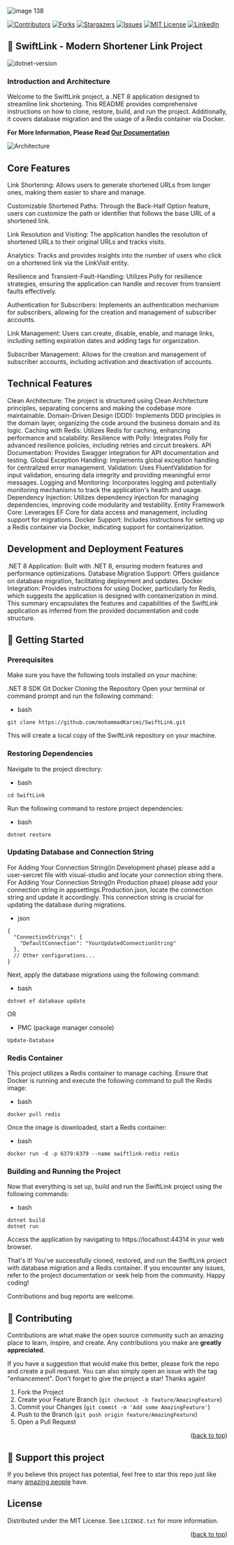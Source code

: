 ﻿![image 138](https://github.com/mohammadKarimi/SwiftLink/assets/5300102/9720e942-4853-4f7f-a426-f0f7a9fefeca) 



<!-- PROJECT SHIELDS -->
<!--
*** I'm using markdown "reference style" links for readability.
*** Reference links are enclosed in brackets [ ] instead of parentheses ( ).
*** See the bottom of this document for the declaration of the reference variables
*** for contributors-url, forks-url, etc. This is an optional, concise syntax you may use.
*** https://www.markdownguide.org/basic-syntax/#reference-style-links
-->
[![Contributors][contributors-shield]][contributors-url]
[![Forks][forks-shield]][forks-url]
[![Stargazers][stars-shield]][stars-url]
[![Issues][issues-shield]][issues-url]
[![MIT License][license-shield]][license-url]
[![LinkedIn][linkedin-shield]][linkedin-url]

<a name="readme-top"></a>

## 📐 SwiftLink - Modern Shortener Link Project
![dotnet-version]

### Introduction and Architecture
Welcome to the SwiftLink project, a .NET 8 application designed to streamline link shortening. This README provides comprehensive instructions on how to clone, restore, build, and run the project. Additionally, it covers database migration and the usage of a Redis container via Docker.

**For More Information, Please Read <a href="https://github.com/mohammadKarimi/SwiftLink/blob/main/docs.md">Our Documentation</a>**

![Architecture](https://github.com/mohammadKarimi/SwiftLink/blob/main/docs/architecture.png) 

## Core Features
Link Shortening: Allows users to generate shortened URLs from longer ones, making them easier to share and manage.

Customizable Shortened Paths: Through the Back-Half Option feature, users can customize the path or identifier that follows the base URL of a shortened link.

Link Resolution and Visiting: The application handles the resolution of shortened URLs to their original URLs and tracks visits.

Analytics: Tracks and provides insights into the number of users who click on a shortened link via the LinkVisit entity.

Resilience and Transient-Fault-Handling: Utilizes Polly for resilience strategies, ensuring the application can handle and recover from transient faults effectively.

Authentication for Subscribers: Implements an authentication mechanism for subscribers, allowing for the creation and management of subscriber accounts.

Link Management: Users can create, disable, enable, and manage links, including setting expiration dates and adding tags for organization.

Subscriber Management: Allows for the creation and management of subscriber accounts, including activation and deactivation of accounts.

## Technical Features
Clean Architecture: The project is structured using Clean Architecture principles, separating concerns and making the codebase more maintainable.
Domain-Driven Design (DDD): Implements DDD principles in the domain layer, organizing the code around the business domain and its logic.
Caching with Redis: Utilizes Redis for caching, enhancing performance and scalability.
Resilience with Polly: Integrates Polly for advanced resilience policies, including retries and circuit breakers.
API Documentation: Provides Swagger integration for API documentation and testing.
Global Exception Handling: Implements global exception handling for centralized error management.
Validation: Uses FluentValidation for input validation, ensuring data integrity and providing meaningful error messages.
Logging and Monitoring: Incorporates logging and potentially monitoring mechanisms to track the application's health and usage.
Dependency Injection: Utilizes dependency injection for managing dependencies, improving code modularity and testability.
Entity Framework Core: Leverages EF Core for data access and management, including support for migrations.
Docker Support: Includes instructions for setting up a Redis container via Docker, indicating support for containerization.

## Development and Deployment Features
.NET 8 Application: Built with .NET 8, ensuring modern features and performance optimizations.
Database Migration Support: Offers guidance on database migration, facilitating deployment and updates.
Docker Integration: Provides instructions for using Docker, particularly for Redis, which suggests the application is designed with containerization in mind.
This summary encapsulates the features and capabilities of the SwiftLink application as inferred from the provided documentation and code structure.

## 💾 Getting Started

### Prerequisites
Make sure you have the following tools installed on your machine:

.NET 8 SDK
Git
Docker
Cloning the Repository
Open your terminal or command prompt and run the following command:

* bash
```
git clone https://github.com/mohammadKarimi/SwiftLink.git
```

This will create a local copy of the SwiftLink repository on your machine.

### Restoring Dependencies
Navigate to the project directory:

* bash
```
cd SwiftLink
```

Run the following command to restore project dependencies:

* bash
```
dotnet restore
```

### Updating Database and Connection String
For Adding Your Connection String(in Development phase) please add a user-sercret file with visual-studio and locate your connection string there.
For Adding Your Connection String(In Production phase) please add your connection string in appsettings.Production.json, locate the connection string and update it accordingly. This connection string is crucial for updating the database during migrations.

* json
```
{
  "ConnectionStrings": {
    "DefaultConnection": "YourUpdatedConnectionString"
  },
  // Other configurations...
}
```

Next, apply the database migrations using the following command:

* bash
```
dotnet ef database update
```
OR
* PMC (package manager console)
```
Update-Database
```


### Redis Container
This project utilizes a Redis container to manage caching. Ensure that Docker is running and execute the following command to pull the Redis image:

* bash
```
docker pull redis
```

Once the image is downloaded, start a Redis container:

* bash
```
docker run -d -p 6379:6379 --name swiftlink-redis redis
```

### Building and Running the Project
Now that everything is set up, build and run the SwiftLink project using the following commands:

* bash

```
dotnet build
dotnet run
```

Access the application by navigating to https://localhost:44314 in your web browser.

That's it! You've successfully cloned, restored, and run the SwiftLink project with database migration and a Redis container. If you encounter any issues, refer to the project documentation or seek help from the community. Happy coding!

Contributions and bug reports are welcome.

<!-- CONTRIBUTING -->
## 🌈 Contributing

Contributions are what make the open source community such an amazing place to learn, inspire, and create. Any contributions you make are **greatly appreciated**.

If you have a suggestion that would make this better, please fork the repo and create a pull request. You can also simply open an issue with the tag "enhancement".
Don't forget to give the project a star! Thanks again!

1. Fork the Project
2. Create your Feature Branch (`git checkout -b feature/AmazingFeature`)
3. Commit your Changes (`git commit -m 'Add some AmazingFeature'`)
4. Push to the Branch (`git push origin feature/AmazingFeature`)
5. Open a Pull Request

<p align="right">(<a href="#readme-top">back to top</a>)</p>

## 🌟 Support this project
If you believe this project has potential, feel free to star this repo just like many <a href="https://github.com/mohammadKarimi/SwiftLink/stargazers">amazing people</a> have.

<!-- LICENSE -->
## License

Distributed under the MIT License. See `LICENSE.txt` for more information.

<p align="right">(<a href="#readme-top">back to top</a>)</p>


<!-- MARKDOWN LINKS & IMAGES -->
<!-- https://www.markdownguide.org/basic-syntax/#reference-style-links -->
[contributors-url]: https://github.com/mohammadKarimi/SwiftLink/graphs/contributors
[stars-url]: https://github.com/mohammadKarimi/SwiftLink/stargazers
[forks-url]: https://github.com/mohammadKarimi/SwiftLink/network/members
[linkedin-shield]: https://img.shields.io/badge/-LinkedIn-black.svg?style=for-the-badge&logo=linkedin&colorB=555
[linkedin-url]: https://www.linkedin.com/in/mha-karimi/
[contributors-shield]: https://img.shields.io/github/contributors/mohammadKarimi/SwiftLink.svg?style=for-the-badge
[forks-shield]: https://img.shields.io/github/forks/mohammadKarimi/SwiftLink.svg?style=for-the-badge
[stars-shield]: https://img.shields.io/github/stars/mohammadKarimi/SwiftLink.svg?style=for-the-badge
[issues-shield]: https://img.shields.io/github/issues/mohammadKarimi/SwiftLink.svg?style=for-the-badge
[issues-url]: https://github.com/mohammadKarimi/SwiftLink/issues
[license-shield]: https://img.shields.io/github/license/mohammadKarimi/SwiftLink.svg?style=for-the-badge
[license-url]: https://github.com/mohammadKarimi/SwiftLink/blob/main/LICENSE.txt
[dotnet-version]: https://img.shields.io/badge/dotnet%20version-net8.0-blue
